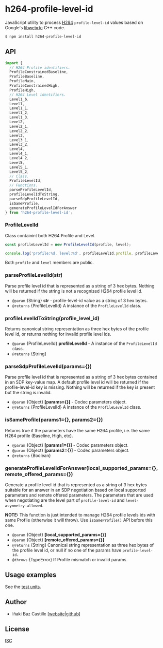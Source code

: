 # h264-profile-level-id

JavaScript utility to process [H264](https://tools.ietf.org/html/rfc6184) `profile-level-id` values based on Google's [libwebrtc](https://chromium.googlesource.com/external/webrtc/+/refs/heads/master/media/base/h264_profile_level_id.h) C++ code.

```bash
$ npm install h264-profile-level-id
```


## API

```js
import {
  // H264 Profile identifiers.
  ProfileConstrainedBaseline,
  ProfileBaseline,
  ProfileMain,
  ProfileConstrainedHigh,
  ProfileHigh,
  // H264 Level identifiers.
  Level1_b,
  Level1,
  Level1_1,
  Level1_2,
  Level1_3,
  Level2,
  Level2_1,
  Level2_2,
  Level3,
  Level3_1,
  Level3_2,
  Level4,
  Level4_1,
  Level4_2,
  Level5,
  Level5_1,
  Level5_2,
  // Class.
  ProfileLevelId,
  // Functions.
  parseProfileLevelId,
  profileLevelIdToString,
  parseSdpProfileLevelId,
  isSameProfile,
  generateProfileLevelIdForAnswer
} from 'h264-profile-level-id';
```

### ProfileLevelId

Class containint both H264 Profile and Level.

```js
const profileLevelId = new ProfileLevelId(profile, level);

console.log('profile:%d, level:%d', profileLevelId.profile, profileLevelId.level);
```

Both `profile` and `level` members are public.


### parseProfileLevelId(str)

Parse profile level id that is represented as a string of 3 hex bytes. Nothing will be returned if the string is not a recognized H264 profile level id.

* `@param` {String} **str** - profile-level-id value as a string of 3 hex bytes.
* `@returns` {ProfileLevelId} A instance of the `ProfileLevelId` class.


### profileLevelIdToString(profile_level_id)

Returns canonical string representation as three hex bytes of the profile level id, or returns nothing for invalid profile level ids.

* `@param` {ProfileLevelId} **profileLevelId** - A instance of the `ProfileLevelId` class.
* `@returns` {String}


### parseSdpProfileLevelId(params={})

Parse profile level id that is represented as a string of 3 hex bytes contained in an SDP key-value map. A default profile level id will be returned if the profile-level-id key is missing. Nothing will be returned if the key is present but the string is invalid.

* `@param` {Object} **[params={}]** - Codec parameters object.
* `@returns` {ProfileLevelId} A instance of the `ProfileLevelId` class.


### isSameProfile(params1={}, params2={})

Returns true if the parameters have the same H264 profile, i.e. the same H264 profile (Baseline, High, etc).

* `@param` {Object} **[params1={}]** - Codec parameters object.
* `@param` {Object} **[params2={}]** - Codec parameters object.
* `@returns` {Boolean}


### generateProfileLevelIdForAnswer(local_supported_params={}, remote_offered_params={})

Generate a profile level id that is represented as a string of 3 hex bytes suitable for an answer in an SDP negotiation based on local supported parameters and remote offered parameters. The parameters that are used when negotiating are the level part of `profile-level-id` and `level-asymmetry-allowed`.

**NOTE:** This function is just intended to manage H264 profile levels ids with same Profile (otherwise it will throw). Use `isSameProfile()` API before this one.

* `@param` {Object} **[local_supported_params={}]**
* `@param` {Object} **[remote_offered_params={}]**
* `@returns` {String} Canonical string representation as three hex bytes of the profile level id, or null if no one of the params have `profile-level-id.`
* `@throws` {TypeError} If Profile mismatch or invalid params.


## Usage examples

See the [test units](test/test.js).


## Author

* Iñaki Baz Castillo [[website](https://inakibaz.me)|[github](https://github.com/ibc/)]


## License

[ISC](./LICENSE)
